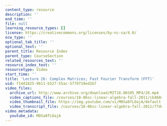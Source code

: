 ```yaml
---
content_type: resource
description: ''
end_time: ''
file: null
learning_resource_types: []
license: https://creativecommons.org/licenses/by-nc-sa/4.0/
ocw_type: ''
optional_tab_title: ''
optional_text: ''
parent_title: Resource Index
parent_type: CourseSection
related_resources_text: ''
resource_index_text: ''
resourcetype: Video
start_time: ''
title: 'Lecture 26: Complex Matrices; Fast Fourier Transform (FFT)'
uid: f14d1825-9611-b527-55ac-5779719ed1b7
video_files:
  archive_url: http://www.archive.org/download/MIT18.06S05_MP4/26.mp4
  video_captions_file: /courses/18-06sc-linear-algebra-fall-2011/cb4684aaf8a55beeb066aefd226b796c_M0Sa8fLOajA.vtt
  video_thumbnail_file: https://img.youtube.com/vi/M0Sa8fLOajA/default.jpg
  video_transcript_file: /courses/18-06sc-linear-algebra-fall-2011/77dc5025246268ae934fbee182e5c568_M0Sa8fLOajA.pdf
video_metadata:
  youtube_id: M0Sa8fLOajA
---
```

